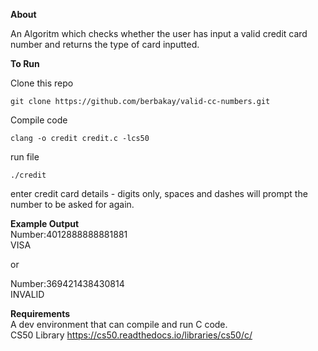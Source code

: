 **About**

An Algoritm which checks whether the user has input a valid credit card number and returns the type of card inputted.


**To Run**<br>

Clone this repo

`git clone https://github.com/berbakay/valid-cc-numbers.git`

Compile code 

`clang -o credit credit.c -lcs50`

run file

`./credit`

enter credit card details - digits only, spaces and dashes will prompt the number to be asked for again.

**Example Output**<br>
Number:4012888888881881<br>
VISA

or

Number:369421438430814<br>
INVALID<br>

**Requirements**<br>
A dev environment that can compile and run C code.<br>
CS50 Library https://cs50.readthedocs.io/libraries/cs50/c/